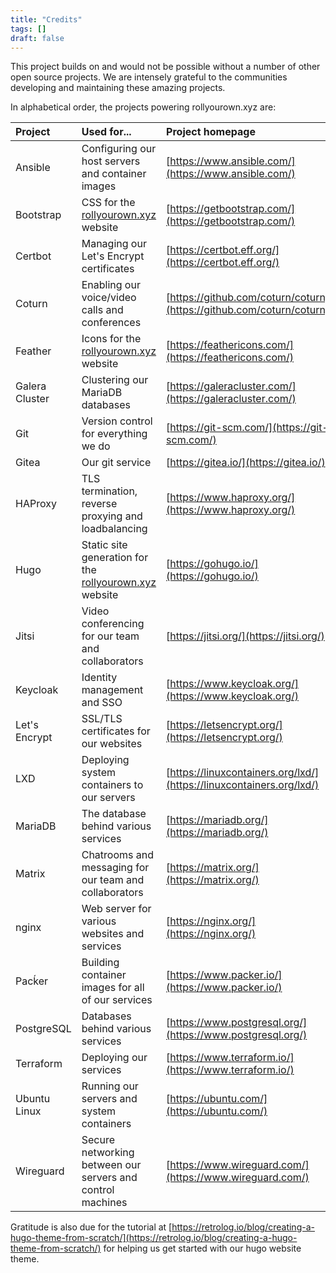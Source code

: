 ```yaml
---
title: "Credits"
tags: []
draft: false
---
```


This project builds on and would not be possible without a number of other open source projects. We are intensely grateful to the communities developing and maintaining these amazing projects.

<!--more-->

In alphabetical order, the projects powering rollyourown.xyz are:

| Project | Used for... | Project homepage |
| :------ | :----------- | :--------------- |
| Ansible | Configuring our host servers and container images | [https://www.ansible.com/](https://www.ansible.com/) |
| Bootstrap | CSS for the [rollyourown.xyz](https://rollyourown.xyz) website | [https://getbootstrap.com/](https://getbootstrap.com/) |
| Certbot | Managing our Let's Encrypt certificates | [https://certbot.eff.org/](https://certbot.eff.org/) |
| Coturn  | Enabling our voice/video calls and conferences | [https://github.com/coturn/coturn](https://github.com/coturn/coturn) |
| Feather | Icons for the [rollyourown.xyz](https://rollyourown.xyz) website | [https://feathericons.com/](https://feathericons.com/) |
| Galera Cluster | Clustering our MariaDB databases | [https://galeracluster.com/](https://galeracluster.com/) |
| Git | Version control for everything we do | [https://git-scm.com/](https://git-scm.com/) |
| Gitea | Our git service | [https://gitea.io/](https://gitea.io/) |
| HAProxy | TLS termination, reverse proxying and loadbalancing | [https://www.haproxy.org/](https://www.haproxy.org/) |
| Hugo | Static site generation for the [rollyourown.xyz](https://rollyourown.xyz) website | [https://gohugo.io/](https://gohugo.io/) |
| Jitsi | Video conferencing for our team and collaborators | [https://jitsi.org/](https://jitsi.org/) |
| Keycloak | Identity management and SSO | [https://www.keycloak.org/](https://www.keycloak.org/) |
| Let's Encrypt | SSL/TLS certificates for our websites | [https://letsencrypt.org/](https://letsencrypt.org/) |
| LXD | Deploying system containers to our servers | [https://linuxcontainers.org/lxd/](https://linuxcontainers.org/lxd/) |
| MariaDB | The database behind various services | [https://mariadb.org/](https://mariadb.org/) |
| Matrix | Chatrooms and messaging for our team and collaborators | [https://matrix.org/](https://matrix.org/) |
| nginx | Web server for various websites and services | [https://nginx.org/](https://nginx.org/) |
| Pacḱer | Building container images for all of our services | [https://www.packer.io/](https://www.packer.io/) |
| PostgreSQL | Databases behind various services | [https://www.postgresql.org/](https://www.postgresql.org/) |
| Terraform | Deploying our services | [https://www.terraform.io/](https://www.terraform.io/) |
| Ubuntu Linux | Running our servers and system containers | [https://ubuntu.com/](https://ubuntu.com/) |
| Wireguard | Secure networking between our servers and control machines | [https://www.wireguard.com/](https://www.wireguard.com/) |

Gratitude is also due for the tutorial at [https://retrolog.io/blog/creating-a-hugo-theme-from-scratch/](https://retrolog.io/blog/creating-a-hugo-theme-from-scratch/) for helping us get started with our hugo website theme.
